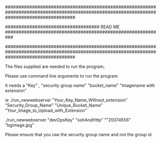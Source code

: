 ##########################################################################################################################################


###################################                  READ ME                   ###########################################################

##########################################################################################################################################

The files supplied are needed to run the program,

Please use command line arguments to run the program

It needs a "Key" , "security group name" "bucket_name" "Imagename with extension"

ie ./run_newwebserver "Your_Key_Name_Without_extension" "Security_Group_Name" "Unique_Bucket_Name" "Your_Image_to_Upload_with_Extension"

./run_newwebserver "devOpsKey" "sshAndHttp" ""20074556" "bgimage.jpg"

Please ensure that you use the security group name and not the group id 
